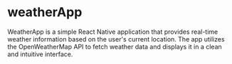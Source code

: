 # weatherApp
WeatherApp is a simple React Native application that provides real-time weather information based on the user's current location. The app utilizes the OpenWeatherMap API to fetch weather data and displays it in a clean and intuitive interface.
